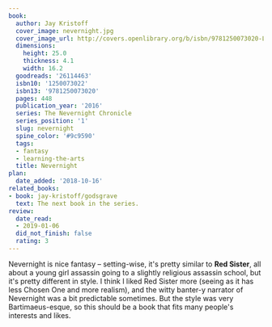 ```yaml
---
book:
  author: Jay Kristoff
  cover_image: nevernight.jpg
  cover_image_url: http://covers.openlibrary.org/b/isbn/9781250073020-L.jpg
  dimensions:
    height: 25.0
    thickness: 4.1
    width: 16.2
  goodreads: '26114463'
  isbn10: '1250073022'
  isbn13: '9781250073020'
  pages: 448
  publication_year: '2016'
  series: The Nevernight Chronicle
  series_position: '1'
  slug: nevernight
  spine_color: '#9c9590'
  tags:
  - fantasy
  - learning-the-arts
  title: Nevernight
plan:
  date_added: '2018-10-16'
related_books:
- book: jay-kristoff/godsgrave
  text: The next book in the series.
review:
  date_read:
  - 2019-01-06
  did_not_finish: false
  rating: 3
---
```


Nevernight is nice fantasy – setting-wise, it's pretty similar to **Red Sister**, all about a young girl assassin going to a slightly religious assassin school, but it's pretty different in style. I think I liked Red Sister more (seeing as it has less Chosen One and more realism), and the witty banter-y narrator of Nevernight was a bit predictable sometimes. But the style was very Bartimaeus-esque, so this should be a book that fits many people's interests and likes.
